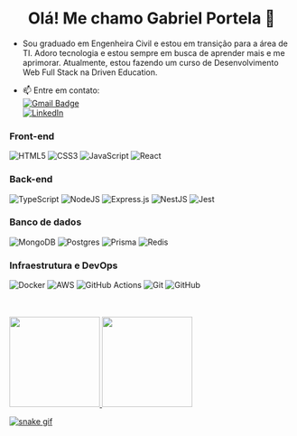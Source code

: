 <h1 align="center"> Olá! Me chamo Gabriel Portela 👋</h1>

- Sou graduado em Engenheira Civil e estou em transição para a área de TI. Adoro tecnologia e estou sempre em busca de aprender mais e me aprimorar. Atualmente, estou fazendo um curso de Desenvolvimento Web Full Stack na Driven Education.  

- 📫 Entre em contato:  
[![Gmail Badge](https://img.shields.io/badge/-gabrielgomesportela@gmail.com-c14438?style=flat&logo=Gmail&logoColor=white)](mailto:gabrielgomesportela@gmail.com "Connect via Email")  
[![LinkedIn](https://img.shields.io/badge/-LinkedIn-blue?style=flat&logo=Linkedin&logoColor=white&link=https://www.linkedin.com/in/gabrielportelagomes)](https://www.linkedin.com/in/gabrielportelagomes)

### Front-end

  ![HTML5](https://img.shields.io/badge/html5-%23E34F26.svg?style=for-the-badge&logo=html5&logoColor=white)
  ![CSS3](https://img.shields.io/badge/css3-%231572B6.svg?style=for-the-badge&logo=css3&logoColor=white)
  ![JavaScript](https://img.shields.io/badge/javascript-%23323330.svg?style=for-the-badge&logo=javascript&logoColor=%23F7DF1E)
  ![React](https://img.shields.io/badge/react-%2320232a.svg?style=for-the-badge&logo=react&logoColor=%2361DAFB)

### Back-end

  ![TypeScript](https://img.shields.io/badge/typescript-%23007ACC.svg?style=for-the-badge&logo=typescript&logoColor=white)
  ![NodeJS](https://img.shields.io/badge/node.js-6DA55F?style=for-the-badge&logo=node.js&logoColor=white)
  ![Express.js](https://img.shields.io/badge/express.js-%23404d59.svg?style=for-the-badge&logo=express&logoColor=%2361DAFB)
  ![NestJS](https://img.shields.io/badge/nestjs-%23E0234E.svg?style=for-the-badge&logo=nestjs&logoColor=white)
  ![Jest](https://img.shields.io/badge/-jest-%23C21325?style=for-the-badge&logo=jest&logoColor=white)


### Banco de dados

  ![MongoDB](https://img.shields.io/badge/MongoDB-%234ea94b.svg?style=for-the-badge&logo=mongodb&logoColor=white)
  ![Postgres](https://img.shields.io/badge/postgres-%23316192.svg?style=for-the-badge&logo=postgresql&logoColor=white)
    ![Prisma](https://img.shields.io/badge/Prisma-3982CE?style=for-the-badge&logo=Prisma&logoColor=white)
  ![Redis](https://img.shields.io/badge/redis-%23DD0031.svg?style=for-the-badge&logo=redis&logoColor=white)

### Infraestrutura e DevOps

  ![Docker](https://img.shields.io/badge/docker-%230db7ed.svg?style=for-the-badge&logo=docker&logoColor=white)
  ![AWS](https://img.shields.io/badge/AWS-%23FF9900.svg?style=for-the-badge&logo=amazon-aws&logoColor=white)
  ![GitHub Actions](https://img.shields.io/badge/github%20actions-%232671E5.svg?style=for-the-badge&logo=githubactions&logoColor=white)
  ![Git](https://img.shields.io/badge/git-%23F05033.svg?style=for-the-badge&logo=git&logoColor=white)
  ![GitHub](https://img.shields.io/badge/github-%23121011.svg?style=for-the-badge&logo=github&logoColor=white)


  <br/>
  <br/>

  <div style="display: inline_block">
  <a href="https://github.com/gabrielportelagomes" target="_blank">
  <img height="160em" src="https://github-readme-stats.vercel.app/api?username=gabrielportelagomes&show_icons=true&theme=graywhite&height=180em"/>
  <img height="160em" src="https://github-readme-stats-eight-theta.vercel.app/api/top-langs/?username=gabrielportelagomes&layout=compact&langs_count=8&theme=graywhite"/>

<div>

![snake gif](https://github.com/gabrielportelagomes/gabrielportelagomes/blob/output/github-contribution-grid-snake.svg)
